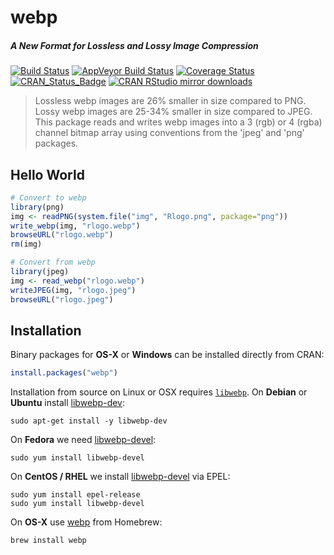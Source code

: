 # webp

##### *A New Format for Lossless and Lossy Image Compression*

[![Build Status](https://travis-ci.org/jeroen/webp.svg?branch=master)](https://travis-ci.org/jeroen/webp)
[![AppVeyor Build Status](https://ci.appveyor.com/api/projects/status/github/jeroen/webp?branch=master&svg=true)](https://ci.appveyor.com/project/jeroen/webp)
[![Coverage Status](https://codecov.io/github/jeroen/webp/coverage.svg?branch=master)](https://codecov.io/github/jeroen/webp?branch=master)
[![CRAN_Status_Badge](http://www.r-pkg.org/badges/version/webp)](https://cran.r-project.org/package=webp)
[![CRAN RStudio mirror downloads](http://cranlogs.r-pkg.org/badges/webp)](https://cran.r-project.org/package=webp)

> Lossless webp images are 26% smaller in size compared to PNG. Lossy
  webp images are 25-34% smaller in size compared to JPEG. This package reads
  and writes webp images into a 3 (rgb) or 4 (rgba) channel bitmap array using
  conventions from the 'jpeg' and 'png' packages.

## Hello World

```r
# Convert to webp
library(png)
img <- readPNG(system.file("img", "Rlogo.png", package="png"))
write_webp(img, "rlogo.webp")
browseURL("rlogo.webp")
rm(img)

# Convert from webp
library(jpeg)
img <- read_webp("rlogo.webp")
writeJPEG(img, "rlogo.jpeg")
browseURL("rlogo.jpeg")
```

## Installation

Binary packages for __OS-X__ or __Windows__ can be installed directly from CRAN:

```r
install.packages("webp")
```

Installation from source on Linux or OSX requires [`libwebp`](https://developers.google.com/speed/webp/). On __Debian__ or __Ubuntu__ install [libwebp-dev](https://packages.debian.org/testing/libwebp-dev):

```
sudo apt-get install -y libwebp-dev
```

On __Fedora__ we need [libwebp-devel](https://apps.fedoraproject.org/packages/libwebp-devel):

```
sudo yum install libwebp-devel
````

On __CentOS / RHEL__ we install [libwebp-devel](https://apps.fedoraproject.org/packages/libwebp-devel) via EPEL:

```
sudo yum install epel-release
sudo yum install libwebp-devel
```

On __OS-X__ use [webp](https://github.com/Homebrew/homebrew-core/blob/master/Formula/webp.rb) from Homebrew:

```
brew install webp
```
